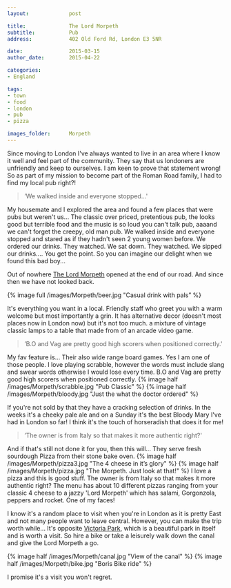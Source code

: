 ```yaml
---
layout:				post

title:				The Lord Morpeth
subtitle:			Pub
address:			402 Old Ford Rd, London E3 5NR

date:				2015-03-15
author_date:		2015-04-22

categories: 
- England

tags:			
- town
- food
- london
- pub
- pizza

images_folder:		Morpeth
---
```


Since moving to London I've always wanted to live in an area where I know it well and feel part of the community. They say that us londoners are unfriendly and keep to ourselves. I am keen to prove that statement wrong! So as part of my mission to become part of the Roman Road family, I had to find my local pub right?!

> ’We walked inside and everyone stopped...'

My housemate and I explored the area and found a few places that were pubs but weren't us... The classic over priced, pretentious pub, the looks good but terrible food and the music is so loud you can't talk pub, aaaand we can't forget the creepy, old man pub. We walked inside and everyone stopped and stared as if they hadn't seen 2 young women before. We ordered our drinks. They watched. We sat down. They watched. We sipped our drinks.... You get the point. So you can imagine our delight when we found this bad boy...

Out of nowhere [The Lord Morpeth](http://www.lordmorpeth.co.uk/) opened at the end of our road. And since then we have not looked back.

{% image full /images/Morpeth/beer.jpg "Casual drink with pals” %}

It's everything you want in a local. Friendly staff who greet you with a warm welcome but most importantly a grin. It has alternative decor (doesn't most places now in London now) but it's not too much. a mixture of vintage classic lamps to a table that made from of an arcade video game. 


> ’B.O and Vag are pretty good high scorers when positioned correctly.'


My fav feature is... Their also wide range board games. Yes I am one of those people. I love playing scrabble, however the words must include slang and swear words otherwise I would lose every time. B.O and Vag are pretty good high scorers when positioned correctly.
{% image half /images/Morpeth/scrabble.jpg "Pub Classic" %}
{% image half /images/Morpeth/bloody.jpg "Just the what the doctor ordered" %}

If you're not sold by that they have a cracking selection of drinks. In the weeks it's a cheeky pale ale and on a Sunday it's the best Bloody Mary I've had in London so far! I think it's the touch of horseradish that does it for me! 

> ’The owner is from Italy so that makes it more authentic right?'

And if that's still not done it for you, then this will... They serve fresh sourdough Pizza from their stone bake oven. 
{% image half /images/Morpeth/pizza3.jpg "The 4 cheese in it’s glory" %}
{% image half /images/Morpeth/pizza.jpg "The Morpeth. Just look at that!" %}
I love a pizza and this is good stuff. The owner is from Italy so that makes it more authentic right? The menu has about 10 different pizzas ranging from your classic 4 cheese to a jazzy 'Lord Morpeth' which has salami, Gorgonzola, peppers and rocket. One of my faces!

I know it's a random place to visit when you're in London as it is pretty East and not many people want to leave central. However, you can make the trip worth while... It's opposite [Victoria Park](http://www.towerhamlets.gov.uk/default.aspx?page=12670), which is a beautiful park in itself and is worth a visit. 
So hire a bike or take a leisurely walk down the canal and give the Lord Morpeth a go. 

{% image half /images/Morpeth/canal.jpg "View of the canal" %}
{% image half /images/Morpeth/bike.jpg "Boris Bike ride" %}


I promise it's a visit you won't regret. 


